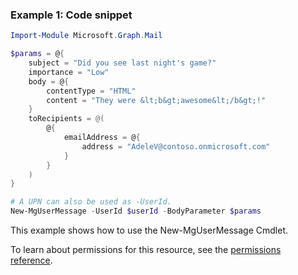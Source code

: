 ### Example 1: Code snippet

```powershell
Import-Module Microsoft.Graph.Mail

$params = @{
	subject = "Did you see last night's game?"
	importance = "Low"
	body = @{
		contentType = "HTML"
		content = "They were &lt;b&gt;awesome&lt;/b&gt;!"
	}
	toRecipients = @(
		@{
			emailAddress = @{
				address = "AdeleV@contoso.onmicrosoft.com"
			}
		}
	)
}

# A UPN can also be used as -UserId.
New-MgUserMessage -UserId $userId -BodyParameter $params
```
This example shows how to use the New-MgUserMessage Cmdlet.
To learn about permissions for this resource, see the [permissions reference](/graph/permissions-reference).

